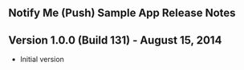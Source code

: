 Notify Me (Push) Sample App Release Notes
---

## Version 1.0.0 (Build 131) - August 15, 2014
- Initial version